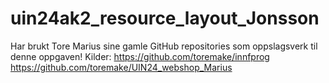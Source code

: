 # uin24ak2_resource_layout_Jonsson

Har brukt Tore Marius sine gamle GitHub repositories som oppslagsverk til denne oppgaven!
Kilder:
https://github.com/toremake/innfprog
https://github.com/toremake/UIN24_webshop_Marius